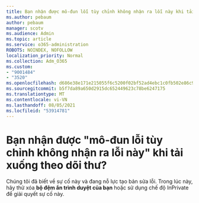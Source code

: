 ```yaml
---
title: Bạn nhận được mô-đun lỗi tùy chỉnh không nhận ra lỗi này khi tải xuống theo dõi thư?
ms.author: pebaum
author: pebaum
manager: scotv
ms.audience: Admin
ms.topic: article
ms.service: o365-administration
ROBOTS: NOINDEX, NOFOLLOW
localization_priority: Normal
ms.collection: Adm_O365
ms.custom:
- "9001484"
- "3520"
ms.openlocfilehash: d686e38e171e215055f6c5200f02bf52ad4ebc1c0fb502e86c9515a8658e0904
ms.sourcegitcommit: b5f7da89a650d2915dc652449623c78be6247175
ms.translationtype: MT
ms.contentlocale: vi-VN
ms.lasthandoff: 08/05/2021
ms.locfileid: "53914781"
---
```

# <a name="getting-custom-error-module-does-not-recognize-this-error-when-downloading-a-message-trace"></a>Bạn nhận được "mô-đun lỗi tùy chỉnh không nhận ra lỗi này" khi tải xuống theo dõi thư?

Chúng tôi đã biết về sự cố này và đang nỗ lực tạo bản sửa lỗi.  Trong lúc này, hãy thử xóa **bộ đệm ẩn trình duyệt của bạn** hoặc sử dụng chế độ InPrivate để giải quyết sự cố này.